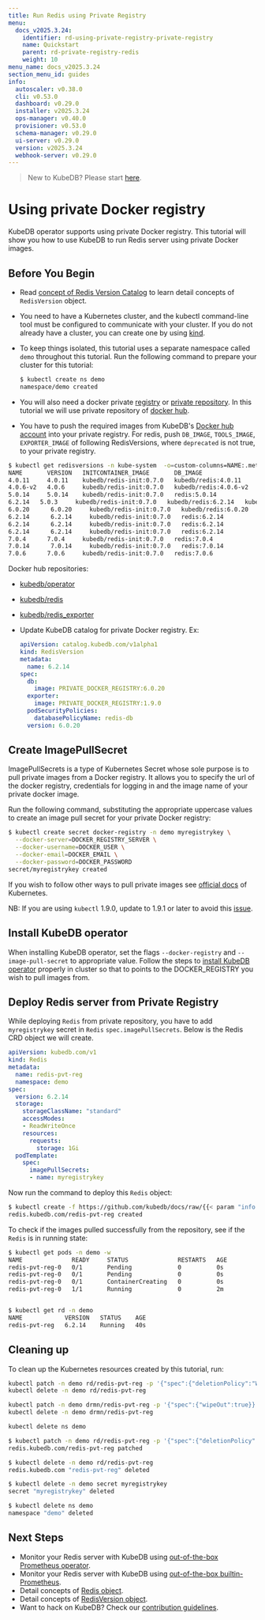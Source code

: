 ```yaml
---
title: Run Redis using Private Registry
menu:
  docs_v2025.3.24:
    identifier: rd-using-private-registry-private-registry
    name: Quickstart
    parent: rd-private-registry-redis
    weight: 10
menu_name: docs_v2025.3.24
section_menu_id: guides
info:
  autoscaler: v0.38.0
  cli: v0.53.0
  dashboard: v0.29.0
  installer: v2025.3.24
  ops-manager: v0.40.0
  provisioner: v0.53.0
  schema-manager: v0.29.0
  ui-server: v0.29.0
  version: v2025.3.24
  webhook-server: v0.29.0
---
```


> New to KubeDB? Please start [here](/docs/v2025.3.24/README).

# Using private Docker registry

KubeDB operator supports using private Docker registry. This tutorial will show you how to use KubeDB to run Redis server using private Docker images.

## Before You Begin

- Read [concept of Redis Version Catalog](/docs/v2025.3.24/guides/redis/concepts/catalog) to learn detail concepts of `RedisVersion` object.

- You need to have a Kubernetes cluster, and the kubectl command-line tool must be configured to communicate with your cluster. If you do not already have a cluster, you can create one by using [kind](https://kind.sigs.k8s.io/docs/user/quick-start/).

- To keep things isolated, this tutorial uses a separate namespace called `demo` throughout this tutorial. Run the following command to prepare your cluster for this tutorial:

  ```bash
  $ kubectl create ns demo
  namespace/demo created
  ```

- You will also need a docker private [registry](https://docs.docker.com/registry/) or [private repository](https://docs.docker.com/docker-hub/repos/#private-repositories).  In this tutorial we will use private repository of [docker hub](https://hub.docker.com/).

- You have to push the required images from KubeDB's [Docker hub account](https://hub.docker.com/r/kubedb/) into your private registry. For redis, push `DB_IMAGE`, `TOOLS_IMAGE`, `EXPORTER_IMAGE` of following RedisVersions, where `deprecated` is not true, to your private registry.

```bash
$ kubectl get redisversions -n kube-system  -o=custom-columns=NAME:.metadata.name,VERSION:.spec.version,INITCONTAINER_IMAGE:.spec.initContainer.image,DB_IMAGE:.spec.db.image,EXPORTER_IMAGE:.spec.exporter.image
NAME       VERSION   INITCONTAINER_IMAGE       DB_IMAGE                EXPORTER_IMAGE
4.0.11     4.0.11    kubedb/redis-init:0.7.0   kubedb/redis:4.0.11     kubedb/redis_exporter:v0.21.1
4.0.6-v2   4.0.6     kubedb/redis-init:0.7.0   kubedb/redis:4.0.6-v2   kubedb/redis_exporter:v0.21.1
5.0.14     5.0.14    kubedb/redis-init:0.7.0   redis:5.0.14            kubedb/redis_exporter:1.9.0
6.2.14   5.0.3     kubedb/redis-init:0.7.0   kubedb/redis:6.2.14   kubedb/redis_exporter:v0.21.1
6.0.20      6.0.20     kubedb/redis-init:0.7.0   kubedb/redis:6.0.20      kubedb/redis_exporter:1.9.0
6.2.14      6.2.14     kubedb/redis-init:0.7.0   redis:6.2.14             kubedb/redis_exporter:1.9.0
6.2.14      6.2.14     kubedb/redis-init:0.7.0   redis:6.2.14             kubedb/redis_exporter:1.9.0
6.2.14      6.2.14     kubedb/redis-init:0.7.0   redis:6.2.14             kubedb/redis_exporter:1.9.0
7.0.4      7.0.4     kubedb/redis-init:0.7.0   redis:7.0.4             kubedb/redis_exporter:1.9.0
7.0.14      7.0.14     kubedb/redis-init:0.7.0   redis:7.0.14             kubedb/redis_exporter:1.9.0
7.0.6      7.0.6     kubedb/redis-init:0.7.0   redis:7.0.6             kubedb/redis_exporter:1.9.0
```

  Docker hub repositories:

  - [kubedb/operator](https://hub.docker.com/r/kubedb/operator)
  - [kubedb/redis](https://hub.docker.com/r/kubedb/redis)
  - [kubedb/redis_exporter](https://hub.docker.com/r/kubedb/redis_exporter)

- Update KubeDB catalog for private Docker registry. Ex:

  ```yaml
  apiVersion: catalog.kubedb.com/v1alpha1
  kind: RedisVersion
  metadata:
    name: 6.2.14
  spec:
    db:
      image: PRIVATE_DOCKER_REGISTRY:6.0.20
    exporter:
      image: PRIVATE_DOCKER_REGISTRY:1.9.0
    podSecurityPolicies:
      databasePolicyName: redis-db
    version: 6.0.20
  ```

## Create ImagePullSecret

ImagePullSecrets is a type of Kubernetes Secret whose sole purpose is to pull private images from a Docker registry. It allows you to specify the url of the docker registry, credentials for logging in and the image name of your private docker image.

Run the following command, substituting the appropriate uppercase values to create an image pull secret for your private Docker registry:

```bash
$ kubectl create secret docker-registry -n demo myregistrykey \
  --docker-server=DOCKER_REGISTRY_SERVER \
  --docker-username=DOCKER_USER \
  --docker-email=DOCKER_EMAIL \
  --docker-password=DOCKER_PASSWORD
secret/myregistrykey created
```

If you wish to follow other ways to pull private images see [official docs](https://kubernetes.io/docs/concepts/containers/images/) of Kubernetes.

NB: If you are using `kubectl` 1.9.0, update to 1.9.1 or later to avoid this [issue](https://github.com/kubernetes/kubernetes/issues/57427).

## Install KubeDB operator

When installing KubeDB operator, set the flags `--docker-registry` and `--image-pull-secret` to appropriate value. Follow the steps to [install KubeDB operator](/docs/v2025.3.24/setup/README) properly in cluster so that to points to the DOCKER_REGISTRY you wish to pull images from.

## Deploy Redis server from Private Registry

While deploying `Redis` from private repository, you have to add `myregistrykey` secret in `Redis` `spec.imagePullSecrets`.
Below is the Redis CRD object we will create.

```yaml
apiVersion: kubedb.com/v1
kind: Redis
metadata:
  name: redis-pvt-reg
  namespace: demo
spec:
  version: 6.2.14
  storage:
    storageClassName: "standard"
    accessModes:
    - ReadWriteOnce
    resources:
      requests:
        storage: 1Gi
  podTemplate:
    spec:
      imagePullSecrets:
      - name: myregistrykey
```

Now run the command to deploy this `Redis` object:

```bash
$ kubectl create -f https://github.com/kubedb/docs/raw/{{< param "info.version" >}}/docs/examples/redis/private-registry/demo-2.yaml
redis.kubedb.com/redis-pvt-reg created
```

To check if the images pulled successfully from the repository, see if the `Redis` is in running state:

```bash
$ kubectl get pods -n demo -w
NAME              READY     STATUS              RESTARTS   AGE
redis-pvt-reg-0   0/1       Pending             0          0s
redis-pvt-reg-0   0/1       Pending             0          0s
redis-pvt-reg-0   0/1       ContainerCreating   0          0s
redis-pvt-reg-0   1/1       Running             0          2m


$ kubectl get rd -n demo
NAME            VERSION   STATUS    AGE
redis-pvt-reg   6.2.14    Running   40s
```

## Cleaning up

To clean up the Kubernetes resources created by this tutorial, run:

```bash
kubectl patch -n demo rd/redis-pvt-reg -p '{"spec":{"deletionPolicy":"WipeOut"}}' --type="merge"
kubectl delete -n demo rd/redis-pvt-reg

kubectl patch -n demo drmn/redis-pvt-reg -p '{"spec":{"wipeOut":true}}' --type="merge"
kubectl delete -n demo drmn/redis-pvt-reg

kubectl delete ns demo
```

```bash
$ kubectl patch -n demo rd/redis-pvt-reg -p '{"spec":{"deletionPolicy":"WipeOut"}}' --type="merge"
redis.kubedb.com/redis-pvt-reg patched

$ kubectl delete -n demo rd/redis-pvt-reg
redis.kubedb.com "redis-pvt-reg" deleted

$ kubectl delete -n demo secret myregistrykey
secret "myregistrykey" deleted

$ kubectl delete ns demo
namespace "demo" deleted
```

## Next Steps

- Monitor your Redis server with KubeDB using [out-of-the-box Prometheus operator](/docs/v2025.3.24/guides/redis/monitoring/using-prometheus-operator).
- Monitor your Redis server with KubeDB using [out-of-the-box builtin-Prometheus](/docs/v2025.3.24/guides/redis/monitoring/using-builtin-prometheus).
- Detail concepts of [Redis object](/docs/v2025.3.24/guides/redis/concepts/redis).
- Detail concepts of [RedisVersion object](/docs/v2025.3.24/guides/redis/concepts/catalog).
- Want to hack on KubeDB? Check our [contribution guidelines](/docs/v2025.3.24/CONTRIBUTING).
